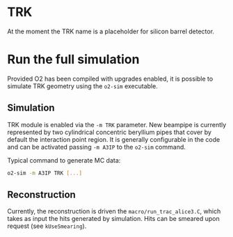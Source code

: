 <!-- doxy
\page refDetectorsUpgradesPostLS4TRK UpgradesTRK
/doxy -->

# TRK
At the moment the TRK name is a placeholder for silicon barrel detector.

# Run the full simulation
Provided O2 has been compiled with upgrades enabled, it is possible to simulate TRK geometry using the `o2-sim` executable.

## Simulation
TRK module is enabled via the `-m TRK` parameter.
New beampipe is currently represented by two cylindrical concentric beryllium pipes that cover by default the interaction point region.
It is generally configurable in the code and can be activated passing `-m A3IP` to the `o2-sim` command.

Typical command to generate MC data:
```bash
o2-sim -m A3IP TRK [...]
```

## Reconstruction
Currently, the reconstruction is driven the `macro/run_trac_alice3.C`, which takes as input the hits generated by simulation. Hits can be smeared upon request (see `kUseSmearing`).
